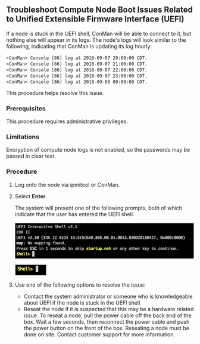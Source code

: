 
## Troubleshoot Compute Node Boot Issues Related to Unified Extensible Firmware Interface \(UEFI\)

If a node is stuck in the UEFI shell, ConMan will be able to connect to it, but nothing else will appear in its logs. The node's logs will look similar to the following, indicating that ConMan is updating its log hourly:

```
<ConMan> Console [86] log at 2018-09-07 20:00:00 CDT.
<ConMan> Console [86] log at 2018-09-07 21:00:00 CDT.
<ConMan> Console [86] log at 2018-09-07 22:00:00 CDT.
<ConMan> Console [86] log at 2018-09-07 23:00:00 CDT.
<ConMan> Console [86] log at 2018-09-08 00:00:00 CDT.
```

This procedure helps resolve this issue.

### Prerequisites

This procedure requires administrative privileges.

### Limitations

Encryption of compute node logs is not enabled, so the passwords may be passed in clear text.

### Procedure

1.  Log onto the node via ipmitool or ConMan.

2.  Select **Enter**.

    The system will present one of the following prompts, both of which indicate that the user has entered the UEFI shell.

    ![Full UEFI Prompt](../../img/operations/Full_UEFI_Prompt.png)

    ![Simple UEFI Prompt](../../img/operations/Simple_UEFI_Prompt.png)

3.  Use one of the following options to resolve the issue:

    -   Contact the system administrator or someone who is knowledgeable about UEFI if the node is stuck in the UEFI shell.
    -   Reseat the node if it is suspected that this may be a hardware related issue. To reseat a node, pull the power cable off the back end of the box. Wait a few seconds, then reconnect the power cable and push the power button on the front of the box. Reseating a node must be done on site. Contact customer support for more information.



